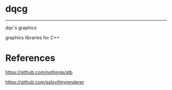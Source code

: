 # dqcg

---

dqc's graphics

graphics libraries for C++

# References

https://github.com/nothings/stb

https://github.com/ssloy/tinyrenderer